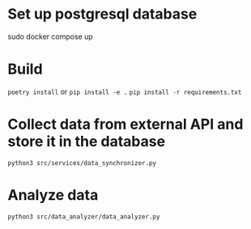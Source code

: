 # Set up postgresql database
sudo docker compose up

# Build 
`poetry install`
or
`pip install -e .` `pip install -r requirements.txt`
# Collect data from external API and store it in the database
`python3 src/services/data_synchronizer.py`
# Analyze data
`python3 src/data_analyzer/data_analyzer.py`